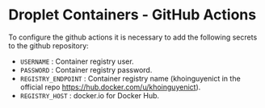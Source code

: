 # Droplet Containers - GitHub Actions
To configure the github actions it is necessary to add the following secrets to the github repository:
- `USERNAME` : Container registry user.
- `PASSWORD` : Container registry password. 
- `REGISTRY_ENDPOINT` : Container registry name (khoinguyenict in the official repo https://hub.docker.com/u/khoinguyenict).
- `REGISTRY_HOST` : docker.io for Docker Hub.